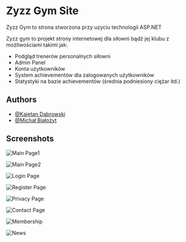 
# Zyzz Gym Site

Zyzz Gym to strona stworzona przy uzyciu technologii ASP.NET

Zyzz gym to projekt strony internetowej dla siłowni bądź jej klubu z możliwościami takimi jak:
- Podgląd trenerów personalnych siłowni
- Admin Panel 
- Konta użytkowników 
- System achievementów dla zalogowanych użytkowników
- Statystyki na bazie achievementów (średnia podniesiony ciężar itd.)
## Authors

- [@Kajetan Dąbrowski](https://github.com/kakd20061)
- [@Michał Białożyt](https://github.com/sachcim)


## Screenshots

![Main Page1](https://cdn.discordapp.com/attachments/808662634588667957/1169980550442922014/Zrzut_ekranu_2023-11-3_o_13.44.32.png?ex=6557604c&is=6544eb4c&hm=bfb41e2eaed81289cde299f0ad0deca75d6a9ee10b9007c242d8e870eaaf3579&)

![Main Page2](https://media.discordapp.net/attachments/808662634588667957/1169980808245809244/Zrzut_ekranu_2023-11-3_o_13.45.53.png?ex=65576089&is=6544eb89&hm=da7f4960b23dde8e58c289a80e0de3fd4ef4b26cb3a3ee74cc1f2e6a061a45a4&=&width=2159&height=1229)

![Login Page](https://media.discordapp.net/attachments/808662634588667957/1169981063498575912/Zrzut_ekranu_2023-11-3_o_13.46.56.png?ex=655760c6&is=6544ebc6&hm=876dce06d97d5b40c0a9be025aa1afb4736b7655e0da06966dd8420f0d1e2bc6&=&width=2149&height=1229)

![Register Page](https://cdn.discordapp.com/attachments/808662634588667957/1169981248291209286/Zrzut_ekranu_2023-11-3_o_13.47.40.png?ex=655760f2&is=6544ebf2&hm=45b305e8edf7caeb722875f1043a3d6d464f928f884811468a1a7e70591d8028&)

![Privacy Page](https://media.discordapp.net/attachments/808662634588667957/1169981467468763196/Zrzut_ekranu_2023-11-3_o_13.48.32.png?ex=65576127&is=6544ec27&hm=41ea28111d74869dbf128e88aab281504ee63588c3151126dd1a6e8dc0f5f2f4&=&width=2149&height=1229)

![Contact Page](https://cdn.discordapp.com/attachments/808662634588667957/1169981793458466856/Zrzut_ekranu_2023-11-3_o_13.49.50.png?ex=65576174&is=6544ec74&hm=5a69d1b9cc36e457a9ca62e7688abd219ae5f6681d8a3ff7045a3972f4af3481&)

![Membership](Podstaw+Tu+Link+Z+Screenem+Bo+nie+mam+bazy+danych)

![News](Podstaw+Tu+Link+Z+Screenem+Bo+nie+mam+bazy+danych)



